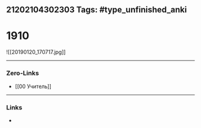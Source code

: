 21202104302303
Tags: #type_unfinished_anki 
---
# 1910

![[20190120_170717.jpg]]

---
### Zero-Links
- [[00 Учитель]]
---
### Links
-